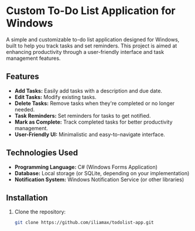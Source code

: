 # Custom To-Do List Application for Windows

A simple and customizable to-do list application designed for Windows, built to help you track tasks and set reminders. This project is aimed at enhancing productivity through a user-friendly interface and task management features.

## Features
- **Add Tasks:** Easily add tasks with a description and due date.
- **Edit Tasks:** Modify existing tasks.
- **Delete Tasks:** Remove tasks when they're completed or no longer needed.
- **Task Reminders:** Set reminders for tasks to get notified.
- **Mark as Complete:** Track completed tasks for better productivity management.
- **User-Friendly UI:** Minimalistic and easy-to-navigate interface.
  
## Technologies Used
- **Programming Language:** C# (Windows Forms Application)
- **Database:** Local storage (or SQLite, depending on your implementation)
- **Notification System:** Windows Notification Service (or other libraries)

## Installation

1. Clone the repository:
   ```bash
   git clone https://github.com/iliamax/todolist-app.git
